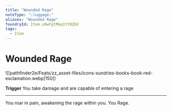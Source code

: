 ```yaml
---
title: "Wounded Rage"
noteType: ":luggage:"
aliases: "Wounded Rage"
foundryId: Item.x0wFgtMkq1tY8Z6V
tags:
  - Item
---
```


# Wounded Rage
![[pathfinder2e/Feats/zz_asset-files/icons-sundries-books-book-red-exclamation.webp|150]]

**Trigger** You take damage and are capable of entering a rage

* * *

You roar in pain, awakening the rage within you. You Rage.
